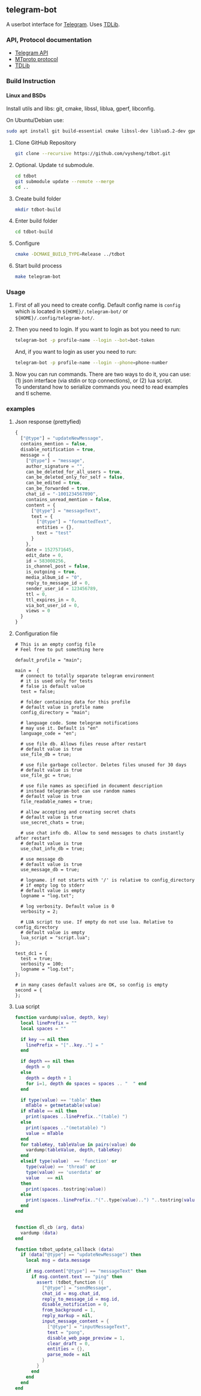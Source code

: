 ## telegram-bot

A userbot interface for [Telegram](http://telegram.org). Uses [TDLib](https://github.com/tdlib/td).

### API, Protocol documentation

- [Telegram API](http://core.telegram.org/api)
- [MTproto protocol](http://core.telegram.org/mtproto)
- [TDLib](https://core.telegram.org/tdlib)

### Build Instruction

#### Linux and BSDs

Install utils and libs: git, cmake, libssl, liblua, gperf, libconfig.

On Ubuntu/Debian use:

```sh
sudo apt install git build-essential cmake libssl-dev liblua5.2-dev gperf libconfig++-dev
```

1.  Clone GitHub Repository

    ```sh
    git clone --recursive https://github.com/vysheng/tdbot.git
    ```

2.  Optional. Update `td` submodule.

    ```sh
    cd tdbot
    git submodule update --remote --merge
    cd ..
    ```

3.  Create build folder

    ```sh
    mkdir tdbot-build
    ```

4.  Enter build folder

    ```sh
    cd tdbot-build
    ```

5.  Configure

    ```sh
    cmake -DCMAKE_BUILD_TYPE=Release ../tdbot
    ```

6.  Start build process

    ```sh
    make telegram-bot
    ```

### Usage

1.  First of all you need to create config. Default config name is `config` which is located in `${HOME}/.telegram-bot/` or `${HOME}/.config/telegram-bot/`.
2.  Then you need to login. If you want to login as bot you need to run:

    ```sh
    telegram-bot -p profile-name --login --bot=bot-token
    ```

    And, if you want to login as user you need to run:

    ```sh
    telegram-bot -p profile-name --login --phone=phone-number
    ```

3.  Now you can run commands. There are two ways to do it, you can use: (1) json interface (via stdin or tcp connections), or (2) lua script.\
To understand how to serialize commands you need to read examples and tl scheme.

### examples

1.  Json response (prettyfied)

    ```javascript
    {
      ["@type"] = "updateNewMessage",
      contains_mention = false,
      disable_notification = true,
      message = {
        ["@type"] = "message",
        author_signature = "",
        can_be_deleted_for_all_users = true,
        can_be_deleted_only_for_self = false,
        can_be_edited = true,
        can_be_forwarded = true,
        chat_id = "-1001234567890",
        contains_unread_mention = false,
        content = {
          ["@type"] = "messageText",
          text = {
            ["@type"] = "formattedText",
            entities = {},
            text = "test"
          }
        },
        date = 1527571645,
        edit_date = 0,
        id = 583008256,
        is_channel_post = false,
        is_outgoing = true,
        media_album_id = "0",
        reply_to_message_id = 0,
        sender_user_id = 123456789,
        ttl = 0,
        ttl_expires_in = 0,
        via_bot_user_id = 0,
        views = 0
      }
    }
    ```

1.  Configuration file

    ```
    # This is an empty config file
    # Feel free to put something here

    default_profile = "main";

    main =  {
      # connect to totally separate telegram environment
      # it is used only for tests
      # false is default value
      test = false;

      # folder containing data for this profile
      # default value is profile name
      config_directory = "main";

      # language code. Some telegram notifications
      # may use it. Default is "en"
      language_code = "en";

      # use file db. Allows files reuse after restart
      # default value is true
      use_file_db = true;

      # use file garbage collector. Deletes files unused for 30 days
      # default value is true
      use_file_gc = true;

      # use file names as specified in document description
      # instead telegram-bot can use random names
      # default value is true
      file_readable_names = true;

      # allow accepting and creating secret chats
      # default value is true
      use_secret_chats = true;

      # use chat info db. Allow to send messages to chats instantly after restart
      # default value is true
      use_chat_info_db = true;

      # use message db
      # default value is true
      use_message_db = true;

      # logname. if not starts with '/' is relative to config_directory
      # if empty log to stderr
      # default value is empty
      logname = "log.txt";

      # log verbosity. Default value is 0
      verbosity = 2;

      # LUA script to use. If empty do not use lua. Relative to config_directory
      # default value is empty
      lua_script = "script.lua";
    };

    test_dc1 = {
      test = true;
      verbosity = 100;
      logname = "log.txt";
    };

    # in many cases default values are OK, so config is empty
    second = {
    };

    ```

1.  Lua script

    ```lua
    function vardump(value, depth, key)
      local linePrefix = ""
      local spaces = ""

      if key ~= nil then
        linePrefix = "["..key.."] = "
      end

      if depth == nil then
        depth = 0
      else
        depth = depth + 1
        for i=1, depth do spaces = spaces .. "  " end
      end

      if type(value) == 'table' then
        mTable = getmetatable(value)
      if mTable == nil then
        print(spaces ..linePrefix.."(table) ")
      else
        print(spaces .."(metatable) ")
        value = mTable
      end
      for tableKey, tableValue in pairs(value) do
        vardump(tableValue, depth, tableKey)
      end
      elseif type(value)  == 'function' or
        type(value) == 'thread' or
        type(value) == 'userdata' or
        value   == nil
      then
        print(spaces..tostring(value))
      else
        print(spaces..linePrefix.."("..type(value)..") "..tostring(value))
      end
    end


    function dl_cb (arg, data)
      vardump (data)
    end

    function tdbot_update_callback (data)
      if (data["@type"] == "updateNewMessage") then
        local msg = data.message

        if msg.content["@type"] == "messageText" then
          if msg.content.text == "ping" then
            assert (tdbot_function ({
              ["@type"] = "sendMessage",
              chat_id = msg.chat_id,
              reply_to_message_id = msg.id,
              disable_notification = 0,
              from_background = 1,
              reply_markup = nil,
              input_message_content = {
                ["@type"] = "inputMessageText",
                text = "pong",
                disable_web_page_preview = 1,
                clear_draft = 0,
                entities = {},
                parse_mode = nil
              }
            }
          end
        end
      end
    end
    ```
